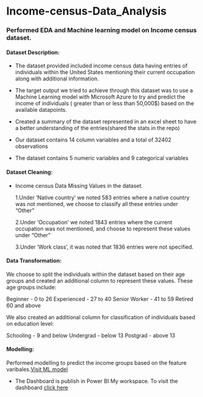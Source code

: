 # Income-census-Data_Analysis
### Performed EDA and Machine learning model on Income census dataset.

#### Dataset Description:

- The dataset provided included income census data having entries of individuals within the United States mentioning their current occupation along with additional information.

- The target output we tried to achieve through this dataset was to use a Machine Learning model with Microsoft Azure to try and predict the income of individuals ( greater than or less than 50,000$) based on the available datapoints.

- Created a summary of the dataset represented in an excel sheet to have a better understanding of the entries(shared the stats in the repo) 

- Our dataset contains 14 column variables and a total of 32402 observations


- The dataset contains 5 numeric variables and 9 categorical variables


#### Dataset Cleaning: 

- Income census Data Missing Values in the dataset.

   1.Under ‘Native country’ we noted 583 entries where a native country was not mentioned, we choose to classify all these entries under “Other”

   2.Under ‘Occupation’ we noted 1843 entries where the current occupation was not mentioned, and choose to represent these values under “Other”

   3.Under ‘Work class’, it was noted that 1836 entries were not specified.

#### Data Transformation:

We choose to split the individuals within the dataset based on their age groups and created an additional column to represent these values. These age groups include:

  Beginner - 0 to 26
  Experienced - 27 to 40
  Senior Worker - 41 to 59
  Retired 60 and above
 
We also created an additional column for classification of individuals based on education level:

  Schooling - 9 and below
  Undergrad - below 13 
  Postgrad - above 13

#### Modelling:

Performed modelling to predict the income groups based on the feature varibales.[Visit ML model](https://gallery.cortanaintelligence.com/Experiment/ML-income-prediction)

- The Dashboard is publish in Power BI My workspace. To visit the dashboard [click here](https://app.powerbi.com/groups/me/reports/477cd6fd-5b48-4edc-960a-cd4ad90432ff/ReportSection)

